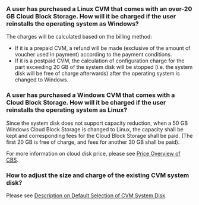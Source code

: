 ### A user has purchased a Linux CVM that comes with an over-20 GB Cloud Block Storage. How will it be charged if the user reinstalls the operating system as Windows?

The charges will be calculated based on the billing method:

- If it is a prepaid CVM, a refund will be made (exclusive of the amount of voucher used in payment) according to the payment conditions.
- If it is a postpaid CVM, the calculation of configuration charge for the part exceeding 20 GB of the system disk will be stopped (i.e. the system disk will be free of charge afterwards) after the operating system is changed to Windows.

### A user has purchased a Windows CVM that comes with a Cloud Block Storage. How will it be charged if the user reinstalls the operating system as Linux?

Since the system disk does not support capacity reduction, when a 50 GB Windows Cloud Block Storage is changed to Linux, the capacity shall be kept and corresponding fees for the Cloud Block Storage shall be paid. (The first 20 GB is free of charge, and fees for another 30 GB shall be paid).

For more information on cloud disk price, please see [Price Overview of CBS](https://intl.cloud.tencent.com/document/product/362/2413).

### How to adjust the size and charge of the existing CVM system disk?

Please see [Description on Default Selection of CVM System Disk](https://intl.cloud.tencent.com/document/product/213/6398?).
